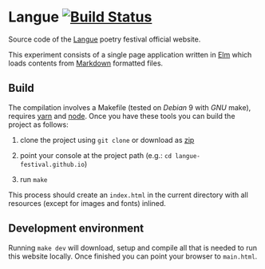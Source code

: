 # Langue [![Build Status](https://travis-ci.org/langue-festival/langue-festival.github.io.svg?branch=master)](https://travis-ci.org/langue-festival/langue-festival.github.io)

Source code of the [Langue](www.languefestival.it) poetry festival official website.

This experiment consists of a single page application written in [Elm](http://elm-lang.org) which loads contents from [Markdown](https://daringfireball.net/projects/markdown) formatted files.

## Build

The compilation involves a Makefile (tested on *Debian* 9 with *GNU* make), requires [yarn](https://yarnpkg.com) and [node](https://nodejs.org).
Once you have these tools you can build the project as follows:

1. clone the project using `git clone` or download as [zip](https://github.com/langue-festival/langue-festival.github.io/archive/master.zip)

2. point your console at the project path (e.g.: `cd langue-festival.github.io`)

3. run `make`

This process should create an `index.html` in the current directory with all resources (except for images and fonts) inlined.

## Development environment

Running `make dev` will download, setup and compile all that is needed to run this website locally. Once finished you can point your browser to `main.html`.
